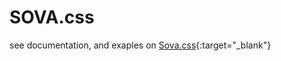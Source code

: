 # SOVA.css
see documentation, and exaples on
[Sova.css](https://kiki727.github.io/SOVA.css/){:target="\_blank"}
